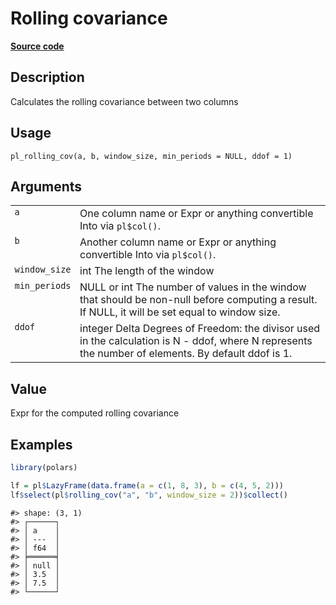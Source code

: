 

# Rolling covariance

[**Source code**](https://github.com/pola-rs/r-polars/tree/main/R/functions__lazy.R#L726)

## Description

Calculates the rolling covariance between two columns

## Usage

<pre><code class='language-R'>pl_rolling_cov(a, b, window_size, min_periods = NULL, ddof = 1)
</code></pre>

## Arguments

<table>
<tr>
<td style="white-space: nowrap; font-family: monospace; vertical-align: top">
<code id="pl_rolling_cov_:_a">a</code>
</td>
<td>
One column name or Expr or anything convertible Into<Expr> via
<code>pl$col()</code>.
</td>
</tr>
<tr>
<td style="white-space: nowrap; font-family: monospace; vertical-align: top">
<code id="pl_rolling_cov_:_b">b</code>
</td>
<td>
Another column name or Expr or anything convertible Into<Expr> via
<code>pl$col()</code>.
</td>
</tr>
<tr>
<td style="white-space: nowrap; font-family: monospace; vertical-align: top">
<code id="pl_rolling_cov_:_window_size">window_size</code>
</td>
<td>
int The length of the window
</td>
</tr>
<tr>
<td style="white-space: nowrap; font-family: monospace; vertical-align: top">
<code id="pl_rolling_cov_:_min_periods">min_periods</code>
</td>
<td>
NULL or int The number of values in the window that should be non-null
before computing a result. If NULL, it will be set equal to window size.
</td>
</tr>
<tr>
<td style="white-space: nowrap; font-family: monospace; vertical-align: top">
<code id="pl_rolling_cov_:_ddof">ddof</code>
</td>
<td>
integer Delta Degrees of Freedom: the divisor used in the calculation is
N - ddof, where N represents the number of elements. By default ddof is
1.
</td>
</tr>
</table>

## Value

Expr for the computed rolling covariance

## Examples

``` r
library(polars)

lf = pl$LazyFrame(data.frame(a = c(1, 8, 3), b = c(4, 5, 2)))
lf$select(pl$rolling_cov("a", "b", window_size = 2))$collect()
```

    #> shape: (3, 1)
    #> ┌──────┐
    #> │ a    │
    #> │ ---  │
    #> │ f64  │
    #> ╞══════╡
    #> │ null │
    #> │ 3.5  │
    #> │ 7.5  │
    #> └──────┘
